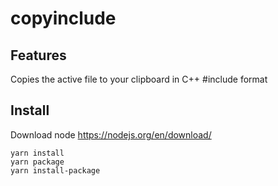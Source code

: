# copyinclude

## Features

Copies the active file to your clipboard in C++ #include format

## Install

Download node https://nodejs.org/en/download/

```
yarn install
yarn package
yarn install-package
```
